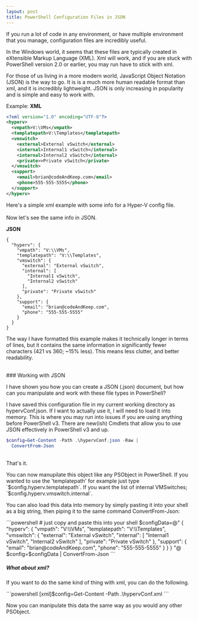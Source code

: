 ```yaml
---
layout: post
title: PowerShell Configuration Files in JSON 
---
```


If you run a lot of code in any environment, or have multiple environment that you manage, configuration files are incredibly useful.

In the Windows world, it seems that these files are typically created in eXtensible Markup Language (XML).  Xml will work, and if you are stuck with PowerShell version 2.0 or earlier, you may run have to stick with xml.

For those of us living in a more modern world, JavaScript Object Notation (JSON) is the way to go.  It is is a much more human readable format than xml, and it is incredibly lightweight. JSON is only increasing in popularity and is simple and easy to work with.

Example:
**XML**
```xml
<?xml version="1.0" encoding="UTF-8"?>
<hyperv>
  <vmpath>V:\VMs</vmpath>
  <templatepath>V:\Templates</templatepath>
  <vmswitch> 
    <external>External vSwitch</external>
    <internal>Internal1 vSwitch</internal>
    <internal>Internal2 vSwitch</internal>
    <private>>Private vSwitch</private>
  </vmswitch>
  <support>
    <email>brian@codeAndKeep.com</email>
    <phone>555-555-5555</phone>
  </support>
</hyperv>
```
Here's a simple xml example with some info for a Hyper-V config file.  
<br>
Now let's see the same info in JSON.

**JSON**
```
{
  "hyperv": {
    "vmpath": "V:\\VMs",
    "templatepath": "V:\\Templates",
    "vmswitch": {
      "external": "External vSwitch",
      "internal": [
        "Internal1 vSwitch",
        "Internal2 vSwitch"
      ],
      "private": "Private vSwitch"
    },
    "support": {
      "email": "brian@codeAndKeep.com",
      "phone": "555-555-5555"
    }
  }
}
```
<p>
  The way I have formatted this example makes it technically longer in terms of lines, 
  but it contains the same information in significantly fewer characters (421 vs 360; ~15% less).  
  This means less clutter, and better readability.
</p>
<br>
### Working with JSON
<p>
  I have shown you how you can create a JSON (.json) document, but how can you manipulate and
  work with these file types in PowerShell?
</p>  
<p>
  I have saved this configuration file in my current working directory as hypervConf.json.
  If I want to actually use it, I will need to load it into memory.
  This is where you may run into issues if you are using anything before PowerShell v3.
  There are new(ish) Cmdlets that allow you to use JSON effectively in PowerShell v3 and up.
</p>

```powershell
$config=Get-Content -Path .\hypervConf.json -Raw |
  ConvertFrom-Json
```
<br>
That's it.  
<p>
  You can now manupilate this object like any PSObject in PowerShell.
  If you wanted to use the 'templatepath' for example just type `$config.hyperv.templatepath`.
  If you want the list of internal VMSwitches; `$config.hyperv.vmswitch.internal`.
</p>

<p>
  You can also load this data into memory by simply pasting it into your shell as a big string,
  then piping it to the same command ConvertFrom-Json:
</p>
```powershell
# just copy and paste this into your shell
$configData=@"
{
  "hyperv": {
    "vmpath": "V:\\VMs",
    "templatepath": "V:\\Templates",
    "vmswitch": {
      "external": "External vSwitch",
      "internal": [
        "Internal1 vSwitch",
        "Internal2 vSwitch"
      ],
      "private": "Private vSwitch"
    },
    "support": {
      "email": "brian@codeAndKeep.com",
      "phone": "555-555-5555"
    }
  }
}
"@
$config=$configData | ConvertFrom-Json
```

##### What about xml?
<p>
  If you want to do the same kind of thing with xml, you can do the following.
</p>
```powershell
[xml]$config=Get-Content -Path .\hypervConf.xml
```
<br>
<p>
  Now you can manipulate this data the same way as you would any other PSObject.
</p>
